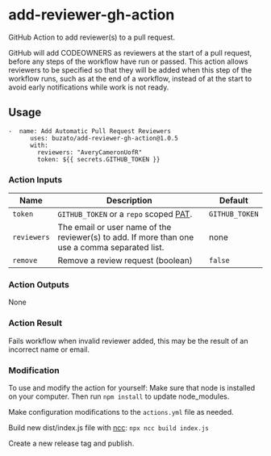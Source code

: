 # add-reviewer-gh-action
 GitHub Action to add reviewer(s) to a pull request. 
 
GitHub will add CODEOWNERS as reviewers at the start of a pull request, before any steps of the workflow have run or passed. This action allows reviewers to be specified so that they will be added when this step of the workflow runs, such as at the end of a workflow, instead of at the start to avoid early notifications while work is not ready.

## Usage
```
-  name: Add Automatic Pull Request Reviewers
      uses: buzato/add-reviewer-gh-action@1.0.5
      with: 
        reviewers: "AveryCameronUofR"
        token: ${{ secrets.GITHUB_TOKEN }}
 ```
 
### Action Inputs

| Name | Description | Default |
| --- | --- | --- |
| `token` | `GITHUB_TOKEN` or a `repo` scoped [PAT](https://help.github.com/en/github/authenticating-to-github/creating-a-personal-access-token-for-the-command-line). | `GITHUB_TOKEN` |
| `reviewers` | The email or user name of the reviewer(s) to add. If more than one use a comma separated list. | none |
| `remove` | Remove a review request (boolean) | `false` |

### Action Outputs
None

### Action Result
Fails workflow when invalid reviewer added, this may be the result of an incorrect name or email.
  
### Modification
To use and modify the action for yourself:
Make sure that node is installed on your computer. Then run ``` npm install ``` to update node_modules.

Make configuration modifications to the ``` actions.yml ``` file as needed.

Build new dist/index.js file with [ncc](https://www.npmjs.com/package/@zeit/ncc): ``` npx ncc build index.js ```

Create a new release tag and publish.
